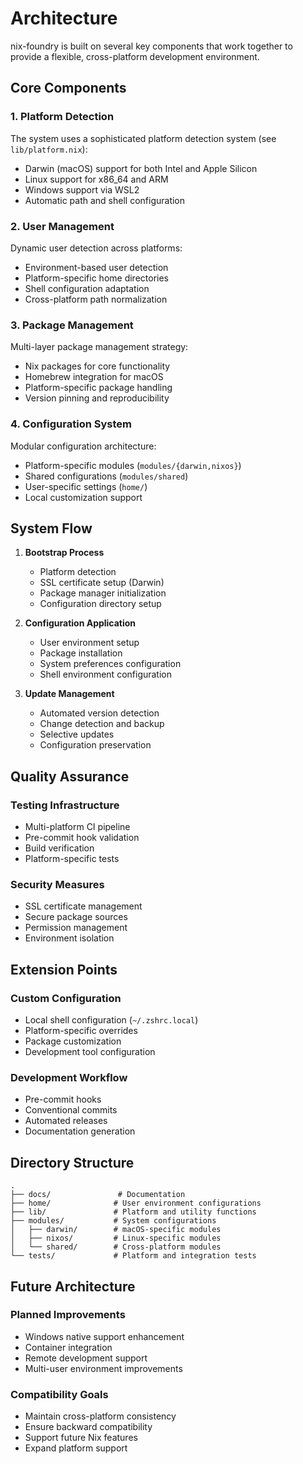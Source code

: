 # Architecture

nix-foundry is built on several key components that work together to provide a flexible, cross-platform development environment.

## Core Components

### 1. Platform Detection

The system uses a sophisticated platform detection system (see `lib/platform.nix`):

- Darwin (macOS) support for both Intel and Apple Silicon
- Linux support for x86_64 and ARM
- Windows support via WSL2
- Automatic path and shell configuration

### 2. User Management

Dynamic user detection across platforms:

- Environment-based user detection
- Platform-specific home directories
- Shell configuration adaptation
- Cross-platform path normalization

### 3. Package Management

Multi-layer package management strategy:

- Nix packages for core functionality
- Homebrew integration for macOS
- Platform-specific package handling
- Version pinning and reproducibility

### 4. Configuration System

Modular configuration architecture:

- Platform-specific modules (`modules/{darwin,nixos}`)
- Shared configurations (`modules/shared`)
- User-specific settings (`home/`)
- Local customization support

## System Flow

1. **Bootstrap Process**
   - Platform detection
   - SSL certificate setup (Darwin)
   - Package manager initialization
   - Configuration directory setup

2. **Configuration Application**
   - User environment setup
   - Package installation
   - System preferences configuration
   - Shell environment configuration

3. **Update Management**
   - Automated version detection
   - Change detection and backup
   - Selective updates
   - Configuration preservation

## Quality Assurance

### Testing Infrastructure

- Multi-platform CI pipeline
- Pre-commit hook validation
- Build verification
- Platform-specific tests

### Security Measures

- SSL certificate management
- Secure package sources
- Permission management
- Environment isolation

## Extension Points

### Custom Configuration

- Local shell configuration (`~/.zshrc.local`)
- Platform-specific overrides
- Package customization
- Development tool configuration

### Development Workflow

- Pre-commit hooks
- Conventional commits
- Automated releases
- Documentation generation

## Directory Structure

```shell
.
├── docs/               # Documentation
├── home/              # User environment configurations
├── lib/               # Platform and utility functions
├── modules/           # System configurations
│   ├── darwin/        # macOS-specific modules
│   ├── nixos/         # Linux-specific modules
│   └── shared/        # Cross-platform modules
└── tests/             # Platform and integration tests
```

## Future Architecture

### Planned Improvements

- Windows native support enhancement
- Container integration
- Remote development support
- Multi-user environment improvements

### Compatibility Goals

- Maintain cross-platform consistency
- Ensure backward compatibility
- Support future Nix features
- Expand platform support
